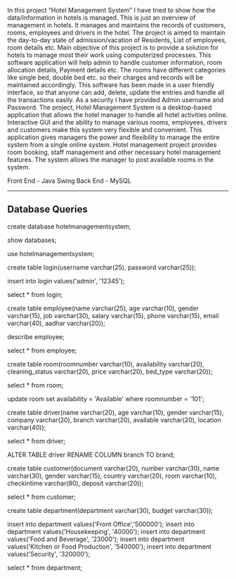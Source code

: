 In this project “Hotel Management System” I have tried to show how the data/information in hotels is managed. This is just an overview of management in hotels. It manages and maintains the records of customers, rooms, employees and drivers in the hotel. The project is aimed to maintain the day-to-day state of admission/vacation of Residents, List of employees, room details etc. Main objective of this project is to provide a solution for hotels to manage most their work using computerized processes.
This software application will help admin to handle customer information, room allocation details, Payment details etc.
The rooms have different categories like single bed, double bed etc. so their charges and records will be maintained accordingly.
This software has been made in a user friendly interface, so that anyone can add, delete, update the entries and handle all the transactions easily. As a security I have provided Admin username and Password.
The project, Hotel Management System is a desktop-based application that allows the hotel manager to handle all hotel activities online. Interactive GUI and the ability to manage various rooms, employees, drivers and customers make this system very flexible and convenient. This application gives managers the power and flexibility to manage the entire system from a single online system. Hotel management project provides room booking, staff management and other necessary hotel management features. The system allows the manager to post available rooms in the system.

Front End - Java Swing
Back End - MySQL

----------------
Database Queries
----------------

create database hotelmanagementsystem;

show databases;

use hotelmanagementsystem;

create table login(username varchar(25), password varchar(25));

insert into login values('admin', '12345');

select * from login;

create table employee(name varchar(25), age varchar(10), gender varchar(15), job varchar(30), salary varchar(15), phone varchar(15), email varchar(40), aadhar varchar(20));

describe employee;

select * from employee;

create table room(roomnumber varchar(10), availability varchar(20), cleaning_status varchar(20), price varchar(20), bed_type varchar(20));

select * from room;

update room set availability = 'Available' where roomnumber = '101';

create table driver(name varchar(20), age varchar(10), gender varchar(15), company varchar(20), branch varchar(20), available varchar(20), location varchar(40));

select * from driver;

ALTER TABLE driver RENAME COLUMN branch TO brand;

create table customer(document varchar(20), number varchar(30), name varchar(30), gender varchar(15), country varchar(20), room varchar(10), checkintime varchar(80), deposit varchar(20));

select * from customer;

create table department(department varchar(30), budget varchar(30));

insert into department values('Front Office','500000');
insert into department values('Housekeeping', '40000');
insert into department values('Food and Beverage', '23000');
insert into department values('Kitchen or Food Production', '540000');
insert into department values('Security', '320000');

select * from department;
